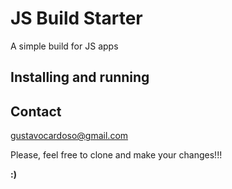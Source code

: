 # JS Build Starter

A simple build for JS apps

## Installing and running

## Contact

[gustavocardoso@gmail.com](mailto://gustavocardoso@gmail.com)

Please, feel free to clone and make your changes!!!

**:)**
